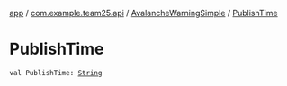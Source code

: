 [app](../../index.md) / [com.example.team25.api](../index.md) / [AvalancheWarningSimple](index.md) / [PublishTime](./-publish-time.md)

# PublishTime

`val PublishTime: `[`String`](https://kotlinlang.org/api/latest/jvm/stdlib/kotlin/-string/index.html)